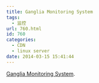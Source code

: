 ```yaml
---
title: Ganglia Monitoring System
tags:
  - 监控
url: 760.html
id: 760
categories:
  - CDN
  - linux server
date: 2014-03-15 15:41:44
---
```


[Ganglia Monitoring System](http://ganglia.sourceforge.net/).